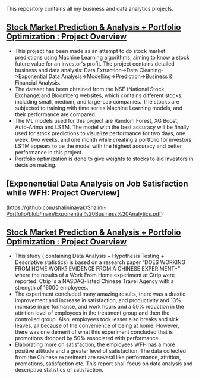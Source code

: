 This repository contains all my business and data analytics projects.

## [Stock Market Prediction & Analysis + Portfolio Optimization : Project Overview](https://github.com/shalininayak/academic_projects/blob/main/Stock%20Market%20Prediction%20%26%20Portfolio%20Optimization.ipynb)
* This project has been made as an attempt to do stock market predictions using Machine Learning algorithms, aiming to know a stock future value for an investor's profit. The project contains detailed business and data analysis: Data Extraction->Data Cleaning->Exponential Data Analysis->Modelling->Prediction->Business & Financial Analysis.
* The dataset has been obtained from the NSE (National Stock Exchange)and Bloomberg websites, which contains different stocks, including small, medium, and large-cap companies. The stocks are subjected to training with time series Machine Learning models, and their performance are compared. 
* The ML models used for this project are Random Forest, XG Boost, Auto-Arima and LSTM. The model with the best accuracy will be finally used for stock predictions to visualize performance for two days, one week, two weeks, and one month while creating a portfolio for investors. LSTM appears to be the model with the highest accuracy and better performance in this project.
* Portfolio optimization is done to give weights to stocks to aid investors in decision making.

## [Exponenetial Data Analysis on Job Satisfaction while WFH: Project Overview]
(https://github.com/shalininayak/Shalini-Portfolio/blob/main/Exponential%20Business%20Analytics.pdf)
## [Stock Market Prediction & Analysis + Portfolio Optimization : Project Overview](https://github.com/shalininayak/academic_projects/blob/main/Stock%20Market%20Prediction%20%26%20Portfolio%20Optimization.ipynb)
* This study ( containing Data Analysis + Hypothesis Testing + Descriptive statistics) is based on a research paper “DOES WORKING FROM HOME WORK? EVIDENCE FROM A CHINESE EXPERIMENT*” where the results of a Work From Home experiment at Ctrip were reported. Ctrip is a NASDAQ-listed Chinese Travel Agency with a strength of 16000 employees.
* The experiment concluded many amazing results, there was a drastic improvement and increase in satisfaction, and productivity and 13% increase in performance, and work hours and a 50% reduction in the attrition level of employees in the treatment group and then the controlled group. Also, employees took lesser also breaks and sick leaves, all because of the convenience of being at home. However, there was one demerit of what this experiment concluded that is promotions dropped by 50% associated with performance. 
* Elaborating more on satisfaction, the employees WFH has a more positive attitude and a greater level of satisfaction. The data collected from the Chinese experiment are several like performance, attrition, promotions, satisfaction etc. This report shall focus on data analysis and descriptive statistics of satisfaction.

